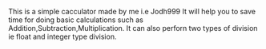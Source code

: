 This is a simple cacculator made by me i.e Jodh999
It will help you to save time for doing basic calculations such as Addition,Subtraction,Multiplication.
It can also perforn two types of division ie float and integer type division.

